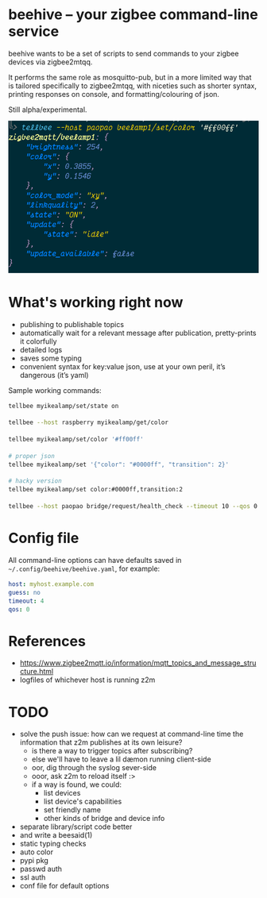 # beehive – your zigbee command-line service

beehive wants to be a set of scripts to send commands to your zigbee devices
via zigbee2mtqq.

It performs the same role as mosquitto-pub, but in a more limited way that is
tailored specifically to zigbee2mtqq, with niceties such as shorter syntax,
printing responses on console, and formatting/colouring of json.

Still alpha/experimental.

![screenshot](bildschirmfoto.png)

# What's working right now

 - publishing to publishable topics
 - automatically wait for a relevant message after publication, pretty-prints
   it colorfully
 - detailed logs
 - saves some typing
 - convenient syntax for key:value json, use at your own peril, it’s dangerous
(it’s yaml)

Sample working commands:

```bash
tellbee myikealamp/set/state on

tellbee --host raspberry myikealamp/get/color

tellbee myikealamp/set/color '#ff00ff'

# proper json
tellbee myikealamp/set '{"color": "#0000ff", "transition": 2}'

# hacky version
tellbee myikealamp/set color:#0000ff,transition:2

tellbee --host paopao bridge/request/health_check --timeout 10 --qos 0 --debug
```

# Config file

All command-line options can have defaults saved in `~/.config/beehive/beehive.yaml`, for example:

```yaml
host: myhost.example.com
guess: no
timeout: 4
qos: 0
```

# References

 - https://www.zigbee2mqtt.io/information/mqtt_topics_and_message_structure.html
 - logfiles of whichever host is running z2m

# TODO

 - solve the push issue: how can we request at command-line time the
   information that z2m publishes at its own leisure?
   - is there a way to trigger topics after subscribing?
   - else we'll have to leave a lil dæmon running client-side
   - oor, dig through the syslog sever-side
   - ooor, ask z2m to reload itself :>
   - if a way is found, we could:
     - list devices
     - list device's capabilities
     - set friendly name
     - other kinds of bridge and device info
 - separate library/script code better
 - and write a beesaid(1)
 - static typing checks
 - auto color
 - pypi pkg
 - passwd auth
 - ssl auth
 - conf file for default options
